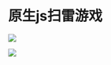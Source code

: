 # 原生js扫雷游戏

![](https://raw.githubusercontent.com/isZhangZhijie/minesweeper/master/minesweeper1.PNG)

![](https://raw.githubusercontent.com/isZhangZhijie/minesweeper/master/minesweeper2.PNG)

